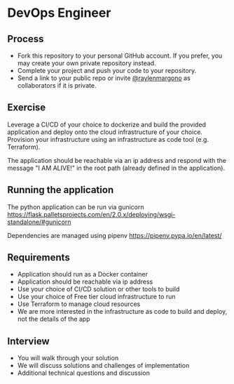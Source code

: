 # DevOps Engineer

## Process

* Fork this repository to your personal GitHub account. If you prefer, you may create your own private repository instead.
* Complete your project and push your code to your repository.
* Send a link to your public repo or invite [@raylenmargono](https://github.com/raylenmargono) as collaborators if it is private.

## Exercise

Leverage a CI/CD of your choice to dockerize and build the provided application and deploy
onto the cloud infrastructure of your choice. Provision your infrastructure using
an infrastructure as code tool (e.g. Terraform).

The application should be reachable via an ip address and respond
with the message "I AM ALIVE!" in the root path (already defined in the application).

## Running the application

The python application can be run via gunicorn
https://flask.palletsprojects.com/en/2.0.x/deploying/wsgi-standalone/#gunicorn

Dependencies are managed using pipenv https://pipenv.pypa.io/en/latest/

## Requirements

* Application should run as a Docker container
* Application should be reachable via ip address
* Use your choice of CI/CD solution or other tools to build
* Use your choice of Free tier cloud infrastructure to run
* Use Terraform to manage cloud resources
* We are more interested in the infrastructure as code to build and deploy, not the details of the app

## Interview

* You will walk through your solution
* We will discuss solutions and challenges of implementation
* Additional technical questions and discussion
